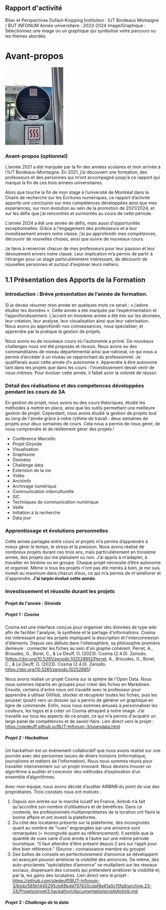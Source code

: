 ## Rapport d'activité
Bilan et Perspectives 
Dufaut-Knipping
Institution : IUT Bordeaux Montaigne / BUT INFONUM 
Année universitaire : 2023-2024
Image/Graphique : Sélectionnez une image ou un graphique qui symbolise votre parcours ou les thèmes abordés.
# Avant-propos
![Nom de l'image](Photo1.redim.jpeg)


### Avant-propos (optionnel)

L’année 2021 a été marquée par la fin des années scolaires et mon arrivée à l’IUT Bordeaux-Montaigne. En 2021, j’ai découvert une formation, des professeurs et des personnes qui m’ont accompagné jusqu’à ce rapport qui marque la fin de ces trois années universitaires. 

Alors que touche la fin de mon stage à l’université de Montréal dans la Chaire de recherche sur les Écritures numériques, ce rapport d’activité apporte une conclusion sur mes compétences développées ainsi que mes expériences, sur mon évolution au sein de la promotion de 2021/2024, et sur les défis que j’ai rencontrés et surmontés au cours de cette période.

L'année 2024 a été une année de défis, mais aussi d'opportunités exceptionnelles. Grâce à l'engagement des professeurs et à leur investissement envers notre classe, j’ai pu approfondir mes compétences, découvrir de nouvelles choses, ainsi que suivre de nouveaux cours.

Je tiens à remercier chacun de mes professeurs pour leur passion et leur dévouement envers notre classe. Leur implication m’a permis de partir à l’étranger pour un stage particulièrement intéressant, de découvrir de nouvelles personnes et surtout d'explorer leurs métiers.

## 1.1 Présentation des Apports de la Formation

### Introduction : Brève présentation de l’année de formation.

Si je devais résumer mon année en quelques mots ce serait : « j’adore étudier les données ». Cette année a été marquée par l’expérimentation et l’approfondissement. L’accent en troisième année a été mis sur les données, leur création, leur analyse, leur visualisation ainsi que leur valorisation. Nous avons pu approfondir nos connaissances, nous spécialiser, et apprendre par la pratique la gestion de projets.

Nous avons eu de nouveaux cours où l'autonomie a primé. De nouveaux challenges nous ont été proposés et réussis. Nous avons eu des commanditaires de niveau départemental ainsi que national, ce qui nous a permis d’accéder à un niveau se rapprochant du professionnel. Je qualifierais aussi cette année d’« autonomie ». Apprendre à être autonome tant dans les projets que dans les cours : l’investissement devait venir de nous-mêmes. Pour évoluer cette année, il fallait avoir la volonté de réussir.

### Détail des réalisations et des compétences développées pendant les cours de 3A

En gestion de projet, nous avons eu des cours théoriques, étudié les méthodes à mettre en place, ainsi que les outils permettant une meilleure gestion de projet. 
Cependant, nous avons étudié la gestion de projets tout au long de l'année grâce à notre rythme de travail : deux semaines de projets pour deux semaines de cours. Cela nous a permis de nous gérer, de nous comprendre et de réellement gérer des projets !



- Conférence Marcello
- Projet Gironde
- Visualisation
- Graphisme
- Données
- Challenge data
- Extension de la vie
- Vidéo
- Archiinfo
- Archivage numérique
- Communication interculturelle
- SIC
- Techniques de communication numérique
- Veille
- Initiation à la recherche
- Data jour

### Apprentissage et évolutions personnelles

Cette année partagée entre cours et projets m’a permis d’apprendre à mieux gérer le temps, le stress et la pression. Nous avons réalisé de nombreux projets durant ces trois ans, mais particulièrement en troisième année, des projets qui me plaisaient ou non. J’ai appris à m’adapter, à travailler en binôme ou en groupe. Chaque projet nécessite d’être autonome et organisé. Même si tous les projets n'ont pas été menés à bien, je me suis investi au maximum dans chacun d’eux, ce qui m’a permis de m'améliorer et d'apprendre. **J’ai tarpin évolué cette année.**

### Investissement et réussite durant les projets 

#### Projet de l'année : Gironde

##### Projet 1 : Cosma

Cosma est une interface conçue pour organiser des données de type wiki afin de faciliter l'analyse, la synthèse et le partage d'informations. Cosma est intéressant pour les projets impliquant la description et l'interconnexion d'éléments. Depuis ses débuts dans l'otletosphère, sa philosophie première demeure : connecter les fiches au sein d'un graphe cohérent.  Perret, A., Brioudes, G., Borel, C., & Le Deuff, O. (2023). Cosma (2.4.0). Zenodo. [https://doi.org/10.5281/zenodo.10252885](Perret, A., Brioudes, G., Borel, C., & Le Deuff, O. (2023). Cosma (2.4.0). Zenodo. https://doi.org/10.5281/zenodo.10252885) 

Nous avons réalisé un projet Cosma sur la sphère de l'Open Data. Nous nous sommes répartis en groupes pour créer des fiches en Markdown. Ensuite, certains d'entre nous ont travaillé avec le professeur pour apprendre à utiliser GitHub, stocker et récupérer toutes les fiches, puis les pousser (push) vers un dossier qui a permis de générer un graphique en ligne de commande. Enfin, nous nous sommes amusés à personnaliser les couleurs, les logos et à créer un Cosma attrayant à notre image. J’ai travaillé sur tous les aspects de ce projet, ce qui m’a permis d'acquérir un large panel de compétences et de savoir-faire.
Lien direct vers le projet : https://oledeuff.github.io/BUT-Infonum-3/opendata.html

##### Projet 2 : Hackathon

Un hackathon est un événement collaboratif que nous avons réalisé sur une journée avec des personnes issues de divers horizons (informatique, journalisme et métiers de l’information). Nous nous sommes réunis pour travailler intensivement sur un projet innovant. Nous devions trouver un algorithme à auditer et concevoir des méthodes d’exploration d’un ensemble d’algorithmes.

Avec mon équipe, nous avons décidé d’auditer AIRBNB du point de vue des propriétaires. Trois constats nous ont motivés :
1. Depuis son entrée sur le marché locatif en France, Airbnb n’a fait qu'accroître son nombre d’utilisateurs et de bénéfices. Dans ce contexte, les professionnels multipropriétaires de la location ont flairé la bonne affaire et ont investi la plateforme.
2. Du côté des locataires présents sur la plateforme, des incongruités quant au nombre de “vues” engrangées par une annonce sont remarquées (= incongruité quant au référencement). Il semble que la quantité de vues varie d’une année à l’autre sur une même période touristique. “Il faut attendre d'être présent depuis 2 ans sur l’appli pour être bien référencé.” (Source : connaissance membre du groupe)
3. Des boîtes de conseils en perfectionnement d’annonce se développent en avançant pouvoir améliorer la visibilité des annonces. De même, des auto-proclamés “spécialistes d’annonce” se multiplient sur les réseaux sociaux, dispensant des conseils qui prétendent améliorer la visibilité et, par là, les gains des locataires.
Lien direct vers le projet : https://github.com/oledeuff/BUT-Infonum-3/blob/585b1445295cb68bdd797420cdaf8e61a5c15fa9/archive.23-24/Projets/projet3.hackathon/documentationprojetAirbnb.md  

##### Projet 3 : Challenge de la data

